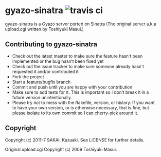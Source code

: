 # gyazo-sinatra ![travis ci](https://travis-ci.org/send/gyazo-sinatra.svg?branch=master)

gyazo-sinatra is a Gyazo server ported on Sinatra (The original server a.k.a upload.cgi written by Toshiyuki Masui.)

## Contributing to gyazo-sinatra
 
- Check out the latest master to make sure the feature hasn't been implemented or the bug hasn't been fixed yet
- Check out the issue tracker to make sure someone already hasn't requested it and/or contributed it
- Fork the project
- Start a feature/bugfix branch
- Commit and push until you are happy with your contribution
- Make sure to add tests for it. This is important so I don't break it in a future version unintentionally.
- Please try not to mess with the Rakefile, version, or history. If you want to have your own version, or is otherwise necessary, that is fine, but please isolate to its own commit so I can cherry-pick around it.

## Copyright

Copyright (c) 2011-7 SAKAI, Kazuaki. See LICENSE for further details.

Original upload.cgi Copyright (c) 2009 Toshiyuki Masui.
